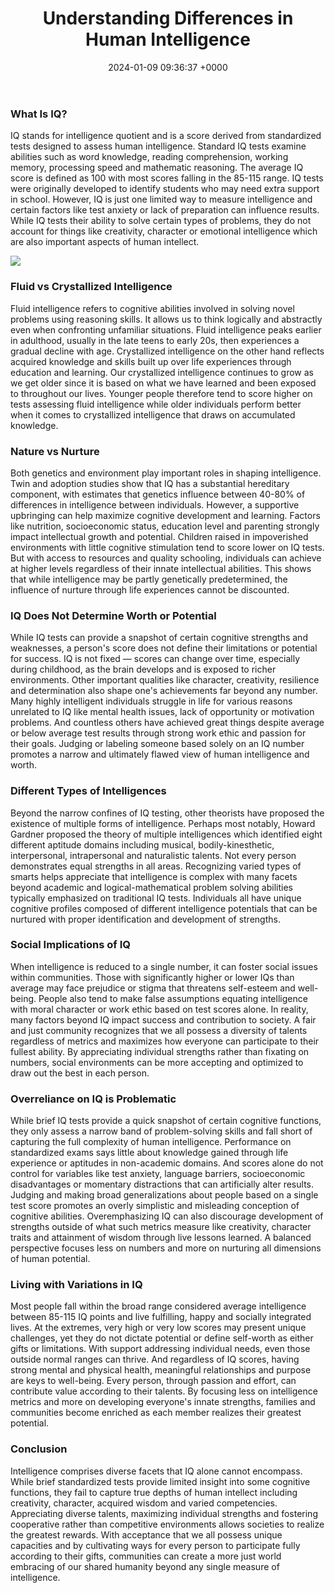 ﻿---
layout: post
title: "Understanding Differences in Human Intelligence"
date:   2024-01-09 09:36:37 +0000
categories: News
excerpt_image: https://www.educba.com/academy/wp-content/uploads/2018/06/Artificial-Intelligence-vs-Human-Intelligence.jpg
---
### What Is IQ?

IQ stands for intelligence quotient and is a score derived from standardized tests designed to assess human intelligence. Standard IQ tests examine abilities such as word knowledge, reading comprehension, working memory, processing speed and mathematic reasoning. The average IQ score is defined as 100 with most scores falling in the 85-115 range. IQ tests were originally developed to identify students who may need extra support in school. However, IQ is just one limited way to measure intelligence and certain factors like test anxiety or lack of preparation can influence results. While IQ tests their ability to solve certain types of problems, they do not account for things like creativity, character or emotional intelligence which are also important aspects of human intellect.


![](https://www.educba.com/academy/wp-content/uploads/2018/06/Artificial-Intelligence-vs-Human-Intelligence.jpg)
### Fluid vs Crystallized Intelligence

Fluid intelligence refers to cognitive abilities involved in solving novel problems using reasoning skills. It allows us to think logically and abstractly even when confronting unfamiliar situations. Fluid intelligence peaks earlier in adulthood, usually in the late teens to early 20s, then experiences a gradual decline with age. Crystallized intelligence on the other hand reflects acquired knowledge and skills built up over life experiences through education and learning. Our crystallized intelligence continues to grow as we get older since it is based on what we have learned and been exposed to throughout our lives. Younger people therefore tend to score higher on tests assessing fluid intelligence while older individuals perform better when it comes to crystallized intelligence that draws on accumulated knowledge.

### Nature vs Nurture

Both genetics and environment play important roles in shaping intelligence. Twin and adoption studies show that IQ has a substantial hereditary component, with estimates that genetics influence between 40-80% of differences in intelligence between individuals. However, a supportive upbringing can help maximize cognitive development and learning. Factors like nutrition, socioeconomic status, education level and parenting strongly impact intellectual growth and potential. Children raised in impoverished environments with little cognitive stimulation tend to score lower on IQ tests. But with access to resources and quality schooling, individuals can achieve at higher levels regardless of their innate intellectual abilities. This shows that while intelligence may be partly genetically predetermined, the influence of nurture through life experiences cannot be discounted.

### IQ Does Not Determine Worth or Potential

While IQ tests can provide a snapshot of certain cognitive strengths and weaknesses, a person's score does not define their limitations or potential for success. IQ is not fixed — scores can change over time, especially during childhood, as the brain develops and is exposed to richer environments. Other important qualities like character, creativity, resilience and determination also shape one's achievements far beyond any number. Many highly intelligent individuals struggle in life for various reasons unrelated to IQ like mental health issues, lack of opportunity or motivation problems. And countless others have achieved great things despite average or below average test results through strong work ethic and passion for their goals. Judging or labeling someone based solely on an IQ number promotes a narrow and ultimately flawed view of human intelligence and worth.

### Different Types of Intelligences

Beyond the narrow confines of IQ testing, other theorists have proposed the existence of multiple forms of intelligence. Perhaps most notably, Howard Gardner proposed the theory of multiple intelligences which identified eight different aptitude domains including musical, bodily-kinesthetic, interpersonal, intrapersonal and naturalistic talents. Not every person demonstrates equal strengths in all areas. Recognizing varied types of smarts helps appreciate that intelligence is complex with many facets beyond academic and logical-mathematical problem solving abilities typically emphasized on traditional IQ tests. Individuals all have unique cognitive profiles composed of different intelligence potentials that can be nurtured with proper identification and development of strengths.

### Social Implications of IQ

When intelligence is reduced to a single number, it can foster social issues within communities. Those with significantly higher or lower IQs than average may face prejudice or stigma that threatens self-esteem and well-being. People also tend to make false assumptions equating intelligence with moral character or work ethic based on test scores alone. In reality, many factors beyond IQ impact success and contribution to society. A fair and just community recognizes that we all possess a diversity of talents regardless of metrics and maximizes how everyone can participate to their fullest ability. By appreciating individual strengths rather than fixating on numbers, social environments can be more accepting and optimized to draw out the best in each person.

### Overreliance on IQ is Problematic

While brief IQ tests provide a quick snapshot of certain cognitive functions, they only assess a narrow band of problem-solving skills and fall short of capturing the full complexity of human intelligence. Performance on standardized exams says little about knowledge gained through life experience or aptitudes in non-academic domains. And scores alone do not control for variables like test anxiety, language barriers, socioeconomic disadvantages or momentary distractions that can artificially alter results. Judging and making broad generalizations about people based on a single test score promotes an overly simplistic and misleading conception of cognitive abilities. Overemphasizing IQ can also discourage development of strengths outside of what such metrics measure like creativity, character traits and attainment of wisdom through live lessons learned. A balanced perspective focuses less on numbers and more on nurturing all dimensions of human potential.

### Living with Variations in IQ

Most people fall within the broad range considered average intelligence between 85-115 IQ points and live fulfilling, happy and socially integrated lives. At the extremes, very high or very low scores may present unique challenges, yet they do not dictate potential or define self-worth as either gifts or limitations. With support addressing individual needs, even those outside normal ranges can thrive. And regardless of IQ scores, having strong mental and physical health, meaningful relationships and purpose are keys to well-being. Every person, through passion and effort, can contribute value according to their talents. By focusing less on intelligence metrics and more on developing everyone's innate strengths, families and communities become enriched as each member realizes their greatest potential.

### Conclusion

Intelligence comprises diverse facets that IQ alone cannot encompass. While brief standardized tests provide limited insight into some cognitive functions, they fail to capture true depths of human intellect including creativity, character, acquired wisdom and varied competencies. Appreciating diverse talents, maximizing individual strengths and fostering cooperative rather than competitive environments allows societies to realize the greatest rewards. With acceptance that we all possess unique capacities and by cultivating ways for every person to participate fully according to their gifts, communities can create a more just world embracing of our shared humanity beyond any single measure of intelligence.
